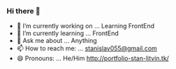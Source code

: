 ### Hi there 👋





- 🔭 I’m currently working on ... Learning FrontEnd
- 🌱 I’m currently learning ... FrontEnd 
- 💬 Ask me about ... Anything
- 📫 How to reach me: ... stanislav055@gmail.com
- 😄 Pronouns: ... He/Him
http://portfolio-stan-litvin.tk/


